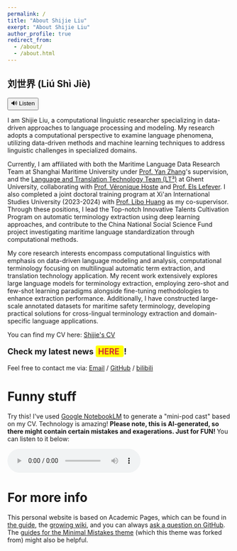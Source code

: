 ```yaml
---
permalink: /
title: "About Shijie Liu"
exerpt: "About Shijie Liu"
author_profile: true
redirect_from: 
  - /about/
  - /about.html
---
```




<h2>刘世界 (Liú Shì Jiè)</h2>
<button onclick="playAudio()">🔊 Listen</button>
<audio id="audio" src="../assets/NameAudio.m4a"></audio>
<script>
  function playAudio() {
    document.getElementById('audio').play();
  }
</script>

I am Shijie Liu, a computational linguistic researcher specializing in data-driven approaches to language processing and modeling. My research adopts a computational perspective to examine language phenomena, utilizing data-driven methods and machine learning techniques to address linguistic challenges in specialized domains.

Currently, I am affiliated with both the Maritime Language Data Research Team at Shanghai Maritime University under [Prof. Yan Zhang](https://cfl.shmtu.edu.cn/2020/1210/c6193a45901/page.htm)'s supervision, and the [Language and Translation Technology Team (LT³)](https://lt3.ugent.be/) at Ghent University, collaborating with [Prof. Véronique Hoste](https://lt3.ugent.be/people/veronique-hoste/) and [Prof. Els Lefever](https://lt3.ugent.be/people/els-lefever/). I also completed a joint doctoral training program at Xi'an International Studies University (2023-2024) with [Prof. Libo Huang](https://wyzx.xisu.edu.cn/info/1034/1534.htm) as my co-supervisor. Through these positions, I lead the Top-notch Innovative Talents Cultivation Program on automatic terminology extraction using deep learning approaches, and contribute to the China National Social Science Fund project investigating maritime language standardization through computational methods.

My core research interests encompass computational linguistics with emphasis on data-driven language modeling and analysis, computational terminology focusing on multilingual automatic term extraction, and translation technology application. My recent work extensively explores large language models for terminology extraction, employing zero-shot and few-shot learning paradigms alongside fine-tuning methodologies to enhance extraction performance. Additionally, I have constructed large-scale annotated datasets for maritime safety terminology, developing practical solutions for cross-lingual terminology extraction and domain-specific language applications.

You can find my CV here: [Shijie's CV](../assets/Shijie_Liu_CV.pdf)

<p style="font-size:1.3em; font-weight:bold;">
  Check my latest news 
  <a href="/news/" style="background:yellow; color:#d32f2f; padding:2px 6px; border-radius:4px; text-decoration:none;">
    HERE
  </a>
  !
</p>

Feel free to contact me via:
[Email](mailto:henryliushijie@163.com) / [GitHub](https://github.com/Ethan-Liu-Ethan) / [bilibili](https://space.bilibili.com/30605394?spm_id_from=333.40164.0.0)

Funny stuff
======
Try this! I've used [Google NotebookLM](https://notebooklm.google.com/) to generate a "mini-pod cast" based on my CV. Technology is 
amazing! <b> Please note, this is AI-generated, so there might contain certain mistakes and exagerations. Just for FUN! </b>
You can listen to it below:

<audio controls>
  <source src="../assets/Daniel Kong_ CV and Research.wav" type="audio/mpeg">
  Your browser does not support the audio element.
</audio>

For more info
======
This personal website is based on Academic Pages, which can be found in [the guide](https://academicpages.github.io/markdown/), the [growing wiki](https://github.com/academicpages/academicpages.github.io/wiki), and you can always [ask a question on GitHub](https://github.com/academicpages/academicpages.github.io/discussions). The [guides for the Minimal Mistakes theme](https://mmistakes.github.io/minimal-mistakes/docs/configuration/) (which this theme was forked from) might also be helpful.
